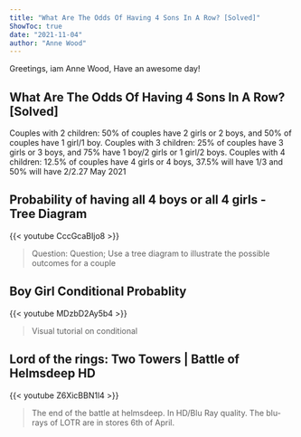 ```yaml
---
title: "What Are The Odds Of Having 4 Sons In A Row? [Solved]"
ShowToc: true 
date: "2021-11-04"
author: "Anne Wood" 
---
```


Greetings, iam Anne Wood, Have an awesome day!
## What Are The Odds Of Having 4 Sons In A Row? [Solved]
Couples with 2 children: 50% of couples have 2 girls or 2 boys, and 50% of couples have 1 girl/1 boy. Couples with 3 children: 25% of couples have 3 girls or 3 boys, and 75% have 1 boy/2 girls or 1 girl/2 boys. Couples with 4 children: 12.5% of couples have 4 girls or 4 boys, 37.5% will have 1/3 and 50% will have 2/2.27 May 2021

## Probability of having all 4 boys or all 4 girls - Tree Diagram
{{< youtube CccGcaBIjo8 >}}
>Question: Question; Use a tree diagram to illustrate the possible outcomes for a couple 

## Boy Girl Conditional Probablity
{{< youtube MDzbD2Ay5b4 >}}
>Visual tutorial on conditional 

## Lord of the rings: Two Towers | Battle of Helmsdeep HD
{{< youtube Z6XicBBN1l4 >}}
>The end of the battle at helmsdeep. In HD/Blu Ray quality. The blu-rays of LOTR are in stores 6th of April.

